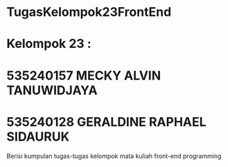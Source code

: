 # TugasKelompok23FrontEnd
# Kelompok 23 :
# 535240157 MECKY ALVIN TANUWIDJAYA
# 535240128 GERALDINE RAPHAEL SIDAURUK

Berisi kumpulan tugas-tugas kelompok mata kuliah front-end programming
